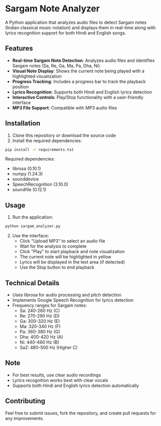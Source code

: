 # Sargam Note Analyzer

A Python application that analyzes audio files to detect Sargam notes (Indian classical music notation) and displays them in real-time along with lyrics recognition support for both Hindi and English songs.

## Features

- **Real-time Sargam Note Detection**: Analyzes audio files and identifies Sargam notes (Sa, Re, Ga, Ma, Pa, Dha, Ni)
- **Visual Note Display**: Shows the current note being played with a highlighted visualization
- **Progress Tracking**: Includes a progress bar to track the playback position
- **Lyrics Recognition**: Supports both Hindi and English lyrics detection
- **Interactive Controls**: Play/Stop functionality with a user-friendly interface
- **MP3 File Support**: Compatible with MP3 audio files

## Installation

1. Clone this repository or download the source code
2. Install the required dependencies:

```bash
pip install -r requirements.txt
```

Required dependencies:
- librosa (0.10.1)
- numpy (1.24.3)
- sounddevice
- SpeechRecognition (3.10.0)
- soundfile (0.12.1)

## Usage

1. Run the application:
```bash
python sargam_analyzer.py
```

2. Use the interface:
   - Click "Upload MP3" to select an audio file
   - Wait for the analysis to complete
   - Click "Play" to start playback and note visualization
   - The current note will be highlighted in yellow
   - Lyrics will be displayed in the text area (if detected)
   - Use the Stop button to end playback

## Technical Details

- Uses librosa for audio processing and pitch detection
- Implements Google Speech Recognition for lyrics detection
- Frequency ranges for Sargam notes:
  - Sa: 240-260 Hz (C)
  - Re: 270-290 Hz (D)
  - Ga: 300-320 Hz (E)
  - Ma: 320-340 Hz (F)
  - Pa: 360-380 Hz (G)
  - Dha: 400-420 Hz (A)
  - Ni: 440-460 Hz (B)
  - Sa2: 480-500 Hz (Higher C)

## Note

- For best results, use clear audio recordings
- Lyrics recognition works best with clear vocals
- Supports both Hindi and English lyrics detection automatically

## Contributing

Feel free to submit issues, fork the repository, and create pull requests for any improvements.